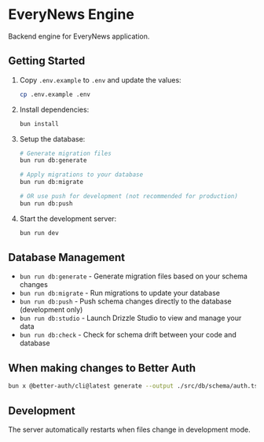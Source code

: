 # EveryNews Engine

Backend engine for EveryNews application.

## Getting Started

1. Copy `.env.example` to `.env` and update the values:
   ```bash
   cp .env.example .env
   ```

2. Install dependencies:
   ```bash
   bun install
   ```

3. Setup the database:
   ```bash
   # Generate migration files
   bun run db:generate
   
   # Apply migrations to your database
   bun run db:migrate
   
   # OR use push for development (not recommended for production)
   bun run db:push
   ```

4. Start the development server:
   ```bash
   bun run dev
   ```

## Database Management

- `bun run db:generate` - Generate migration files based on your schema changes
- `bun run db:migrate` - Run migrations to update your database
- `bun run db:push` - Push schema changes directly to the database (development only)
- `bun run db:studio` - Launch Drizzle Studio to view and manage your data
- `bun run db:check` - Check for schema drift between your code and database

## When making changes to Better Auth

```bash
bun x @better-auth/cli@latest generate --output ./src/db/schema/auth.ts --config ./src/auth.ts
```

## Development

The server automatically restarts when files change in development mode.
